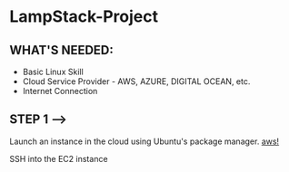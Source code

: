 # LampStack-Project

## WHAT'S NEEDED:

- Basic Linux Skill
- Cloud Service Provider - AWS, AZURE, DIGITAL OCEAN, etc.
- Internet Connection

## STEP 1 --> 
Launch an instance in the cloud using Ubuntu's package manager.
[aws!](https://github.com/Adedoja/LampStack-Project/blob/main/LampStack%20Files/aws-devops.PNG)


SSH into the EC2 instance 



